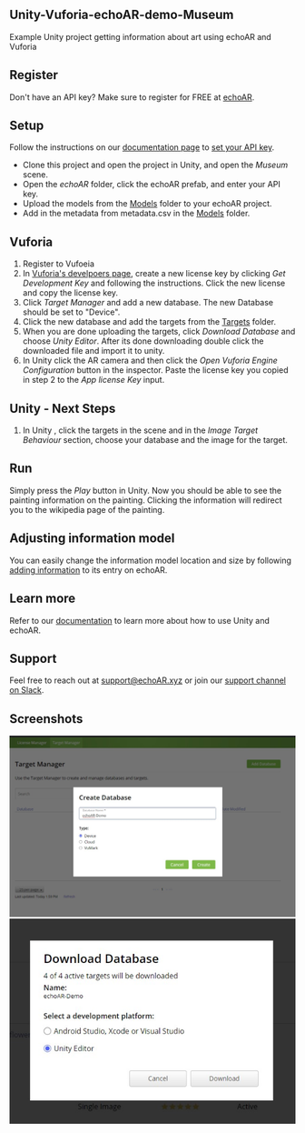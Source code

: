 ## Unity-Vuforia-echoAR-demo-Museum
Example Unity project getting information about art using echoAR and Vuforia

## Register
Don't have an API key? Make sure to register for FREE at [echoAR](https://console.echoar.xyz/#/auth/register).

## Setup
Follow the instructions on our [documentation page](https://docs.echoar.xyz/unity/adding-ar-capabilities) to [set your API key](https://docs.echoar.xyz/unity/adding-ar-capabilities#3-set-you-api-key).
* Clone this project and open the project in Unity, and open the *Museum* scene.
* Open the *echoAR* folder, click the echoAR prefab, and enter your API key.
* Upload the models from the [Models](/Models) folder to your echoAR project.
* Add in the metadata from metadata.csv in the [Models](/Models) folder.

## Vuforia
1. Register to Vufoeia
2. In [Vuforia's develpoers page](https://developer.vuforia.com/vui/develop/licenses), create a new license key by clicking *Get Development Key* and following the instructions. Click the new license and copy the license key.
3. Click *Target Manager* and add a new database. The new Database should be set to "Device".
4. Click the new database and add the targets from the [Targets](/Tragets) folder.
5. When you are done uploading the targets, click *Download Database* and choose *Unity Editor*. After its done downloading double click the downloaded file and import it to unity.
6. In Unity click the AR camera and then click the *Open Vuforia Engine Configuration* button in the inspector. Paste the license key you copied in step 2 to the *App license Key* input.

## Unity - Next Steps
1. In Unity , click the targets in the scene and in the *Image Target Behaviour* section, choose your database and the image for the target.

## Run
Simply press the _Play_ button in Unity. Now you should be able to see the painting information on the painting. Clicking the information will redirect you to the wikipedia page of the painting.

## Adjusting information model
You can easily change the information model location and size by following [adding information](https://docs.echoar.xyz/unity/using-the-sdk#build-in-keywords) to its entry on echoAR. 

## Learn more
Refer to our [documentation](https://docs.echoar.xyz/unity/) to learn more about how to use Unity and echoAR.

## Support
Feel free to reach out at [support@echoAR.xyz](mailto:support@echoAR.xyz) or join our [support channel on Slack](https://join.slack.com/t/echoar/shared_invite/enQtNTg4NjI5NjM3OTc1LWU1M2M2MTNlNTM3NGY1YTUxYmY3ZDNjNTc3YjA5M2QyNGZiOTgzMjVmZWZmZmFjNGJjYTcxZjhhNzk3YjNhNjE).

## Screenshots
![Vuforia - Create DB](/screenshots/CreateDB.jpg)
![Vuforia - Download DB](/screenshots/DownloadDB.jpg)
